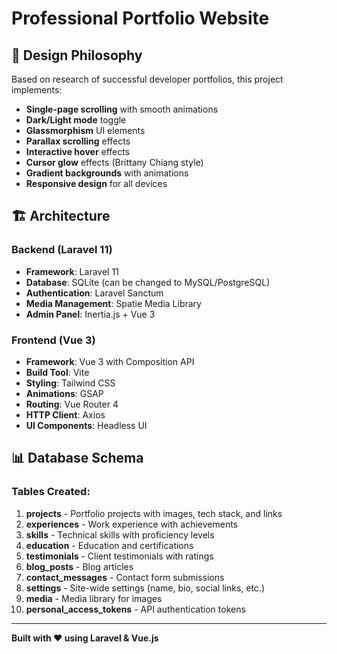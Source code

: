 # Professional Portfolio Website

## 🎨 Design Philosophy

Based on research of successful developer portfolios, this project implements:

- **Single-page scrolling** with smooth animations
- **Dark/Light mode** toggle
- **Glassmorphism** UI elements
- **Parallax scrolling** effects
- **Interactive hover** effects
- **Cursor glow** effects (Brittany Chiang style)
- **Gradient backgrounds** with animations
- **Responsive design** for all devices

## 🏗️ Architecture

### Backend (Laravel 11)
- **Framework**: Laravel 11
- **Database**: SQLite (can be changed to MySQL/PostgreSQL)
- **Authentication**: Laravel Sanctum
- **Media Management**: Spatie Media Library
- **Admin Panel**: Inertia.js + Vue 3

### Frontend (Vue 3)
- **Framework**: Vue 3 with Composition API
- **Build Tool**: Vite
- **Styling**: Tailwind CSS
- **Animations**: GSAP
- **Routing**: Vue Router 4
- **HTTP Client**: Axios
- **UI Components**: Headless UI

## 📊 Database Schema

### Tables Created:
1. **projects** - Portfolio projects with images, tech stack, and links
2. **experiences** - Work experience with achievements
3. **skills** - Technical skills with proficiency levels
4. **education** - Education and certifications
5. **testimonials** - Client testimonials with ratings
6. **blog_posts** - Blog articles
7. **contact_messages** - Contact form submissions
8. **settings** - Site-wide settings (name, bio, social links, etc.)
9. **media** - Media library for images
10. **personal_access_tokens** - API authentication tokens


---

**Built with ❤️ using Laravel & Vue.js**
